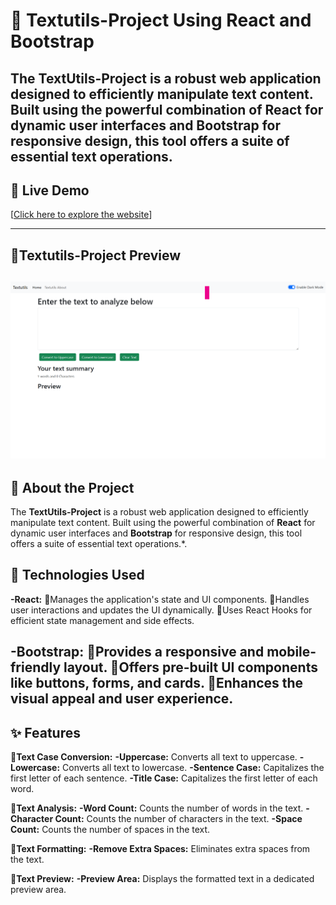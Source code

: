 
# 🌟 Textutils-Project Using React and Bootstrap

The **TextUtils-Project** is a robust web application designed to efficiently manipulate text content. Built using the powerful combination of **React** for dynamic user interfaces and **Bootstrap** for responsive design, this tool offers a suite of essential text operations.
---

## 🔗 Live Demo  
[[Click here to explore the website](https://github.com/Milindsangale/Textutils-Project?tab=readme-ov-file)] 

---

## 🚀Textutils-Project Preview 
<!-- ![1708148800306](https://github.com/user-attachments/assets/1dc0e409-109f-4973-a7a5-bb69c9606730) -->
![alt text](<Screenshot 2024-12-14 000810.png>)
---
## 📜 About the Project  
The **TextUtils-Project** is a robust web application designed to efficiently manipulate text content. Built using the powerful combination of **React** for dynamic user interfaces and **Bootstrap** for responsive design, this tool offers a suite of essential text operations.*.

## 🚀 Technologies Used  

**-React:**
🔹Manages the application's state and UI components.
🔹Handles user interactions and updates the UI dynamically.
🔹Uses React Hooks for efficient state management and side effects.

**-Bootstrap:**
🔹Provides a responsive and mobile-friendly layout.
🔹Offers pre-built UI components like buttons, forms, and cards.
🔹Enhances the visual appeal and user experience.
---

## ✨ Features  

**🔹Text Case Conversion:**
**-Uppercase:** Converts all text to uppercase.
**-Lowercase:** Converts all text to lowercase.
**-Sentence Case:** Capitalizes the first letter of each sentence.
**-Title Case:** Capitalizes the first letter of each word.

**🔹Text Analysis:**
**-Word Count:** Counts the number of words in the text.
**-Character Count:** Counts the number of characters in the text.
**-Space Count:** Counts the number of spaces in the text.

**🔹Text Formatting:**
**-Remove Extra Spaces:** Eliminates extra spaces from the text.

**🔹Text Preview:**
**-Preview Area:** Displays the formatted text in a dedicated preview area.
